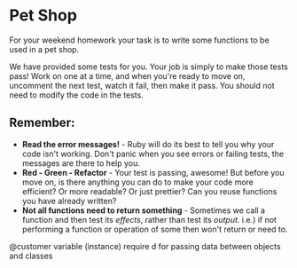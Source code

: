 # Pet Shop

For your weekend homework your task is to write some functions to be used in a pet shop.

We have provided some tests for you. Your job is simply to make those tests pass! Work on one at a time, and when you're ready to move on, uncomment the next test, watch it fail, then make it pass. You should not need to modify the code in the tests.

## Remember:

* **Read the error messages!** - Ruby will do its best to tell you why your code isn't working. Don't panic when you see errors or failing tests, the messages are there to help you.
* **Red - Green - Refactor** - Your test is passing, awesome! But before you move on, is there anything you can do to make your code more efficient? Or more readable? Or just prettier? Can you reuse functions you have already written?
* **Not all functions need to return something** - Sometimes we call a function and then test its _effects_, rather than test its _output_.
i.e.) if not performing a function or operation of some then won't return or need to.

@customer variable (instance) require d for passing data between objects and classes
